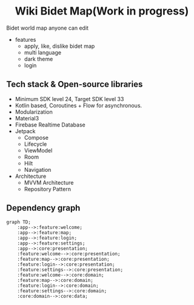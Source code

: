 <h1 align="center">Wiki Bidet Map(Work in progress)</h1>

Bidet world map anyone can edit  
- features
    - apply, like, dislike bidet map
    - multi language
    - dark theme
    - login

## Tech stack & Open-source libraries
- Minimum SDK level 24, Target SDK level 33
- Kotlin based, Coroutines + Flow for asynchronous.
- Modularization
- Material3
- Firebase Realtime Database
- Jetpack
    - Compose
    - Lifecycle
    - ViewModel
    - Room
    - Hilt
    - Navigation
- Architecture
    - MVVM Architecture
    - Repository Pattern

## Dependency graph

```mermaid
graph TD;
    :app-->:feature:welcome;
    :app-->:feature:map;
    :app-->:feature:login;
    :app-->:feature:settings;
    :app-->:core:presentation;
    :feature:welcome-->:core:presentation;
    :feature:map-->:core:presentation;
    :feature:login-->:core:presentation;
    :feature:settings-->:core:presentation;
    :feature:welcome-->:core:domain;
    :feature:map-->:core:domain;
    :feature:login-->:core:domain;
    :feature:settings-->:core:domain;
    :core:domain-->:core:data;
```